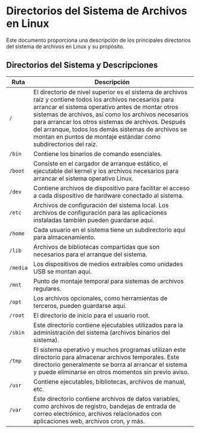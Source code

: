 # Directorios del Sistema de Archivos en Linux

Este documento proporciona una descripción de los principales directorios del sistema de archivos en Linux y su propósito.

## Directorios del Sistema y Descripciones

| Ruta   | Descripción                                                                 |
|--------|-----------------------------------------------------------------------------|
| `/`    | El directorio de nivel superior es el sistema de archivos raíz y contiene todos los archivos necesarios para arrancar el sistema operativo antes de montar otros sistemas de archivos, así como los archivos necesarios para arrancar los otros sistemas de archivos. Después del arranque, todos los demás sistemas de archivos se montan en puntos de montaje estándar como subdirectorios del raíz. |
| `/bin` | Contiene los binarios de comando esenciales.                                |
| `/boot`| Consiste en el cargador de arranque estático, el ejecutable del kernel y los archivos necesarios para arrancar el sistema operativo Linux. |
| `/dev` | Contiene archivos de dispositivo para facilitar el acceso a cada dispositivo de hardware conectado al sistema. |
| `/etc` | Archivos de configuración del sistema local. Los archivos de configuración para las aplicaciones instaladas también pueden guardarse aquí. |
| `/home`| Cada usuario en el sistema tiene un subdirectorio aquí para almacenamiento. |
| `/lib` | Archivos de bibliotecas compartidas que son necesarios para el arranque del sistema. |
| `/media`| Los dispositivos de medios extraíbles como unidades USB se montan aquí.     |
| `/mnt` | Punto de montaje temporal para sistemas de archivos regulares.              |
| `/opt` | Los archivos opcionales, como herramientas de terceros, pueden guardarse aquí. |
| `/root`| El directorio de inicio para el usuario root.                               |
| `/sbin`| Este directorio contiene ejecutables utilizados para la administración del sistema (archivos binarios del sistema). |
| `/tmp` | El sistema operativo y muchos programas utilizan este directorio para almacenar archivos temporales. Este directorio generalmente se borra al arrancar el sistema y puede eliminarse en otros momentos sin previo aviso. |
| `/usr` | Contiene ejecutables, bibliotecas, archivos de manual, etc.                 |
| `/var` | Este directorio contiene archivos de datos variables, como archivos de registro, bandejas de entrada de correo electrónico, archivos relacionados con aplicaciones web, archivos cron, y más. |
